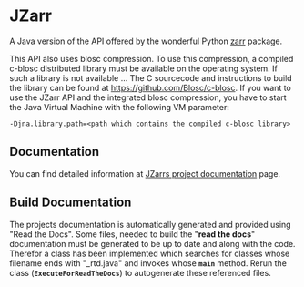 # JZarr

A Java version of the API offered by the wonderful Python [zarr](https://zarr.readthedocs.io/) package.


This API also uses blosc compression. To use this compression, a compiled c-blosc distributed library must be available on the operating system. 
If such a library is not available ... The C sourcecode and instructions to build the library can be found at https://github.com/Blosc/c-blosc.
If you want to use the JZarr API and the integrated blosc compression, you have to start the Java Virtual Machine with the following VM parameter:

    -Djna.library.path=<path which contains the compiled c-blosc library>

## Documentation
You can find detailed information at [JZarrs project documentation](https://jzarr.readthedocs.io) page.  


## Build Documentation
The projects documentation is automatically generated and provided using "Read the Docs".
Some files, needed to build the "**read the docs**" documentation must be generated to be up to
date and along with the code. Therefor a class has been implemented which searches for
classes whose filename ends with "_rtd.java" and invokes whose **`main`** method.
Rerun the class (**`ExecuteForReadTheDocs`**) to autogenerate these
referenced files.